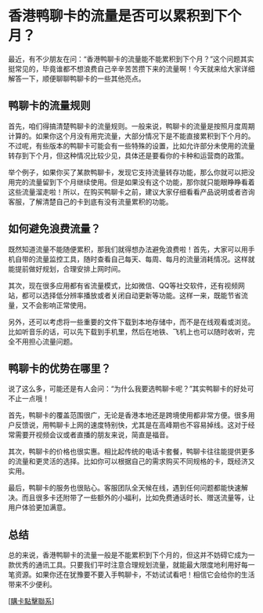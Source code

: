 # 香港鸭聊卡的流量是否可以累积到下个月？

最近，有不少朋友在问：“香港鸭聊卡的流量能不能累积到下个月？”这个问题其实挺常见的，毕竟谁都不想浪费自己辛辛苦苦攒下来的流量啊！今天就来给大家详细解答一下，顺便聊聊鸭聊卡的一些其他亮点。

## 鸭聊卡的流量规则

首先，咱们得搞清楚鸭聊卡的流量规则。一般来说，鸭聊卡的流量是按照月度周期计算的。如果你这个月没有用完流量，大部分情况下是不能直接累积到下个月的。不过呢，有些版本的鸭聊卡可能会有一些特殊的设置，比如允许部分未使用的流量转存到下个月，但这种情况比较少见，具体还是要看你的卡种和运营商的政策。

举个例子，如果你买了某款鸭聊卡，发现它支持流量转存功能，那么你就可以把没用完的流量留到下个月继续使用。但是如果没有这个功能，那你就只能眼睁睁看着这些流量溜走啦！所以，在购买鸭聊卡之前，建议大家仔细看看产品说明或者咨询客服，了解清楚自己的卡到底有没有流量累积的功能。

## 如何避免浪费流量？

既然知道流量不能随便累积，那我们就得想办法避免浪费啦！首先，大家可以用手机自带的流量监控工具，随时查看自己每天、每周、每月的流量消耗情况。这样就能提前做好规划，合理安排上网时间。

其次，现在很多应用都有省流量模式，比如微信、QQ等社交软件，还有视频网站，都可以选择低分辨率播放或者关闭自动更新等功能。这样一来，既能节省流量，又不会影响正常使用。

另外，还可以考虑将一些重要的文件下载到本地存储中，而不是在线观看或浏览。比如听音乐的话，可以先下载到手机里，然后在地铁、飞机上也可以随时收听，完全不用担心流量问题。

## 鸭聊卡的优势在哪里？

说了这么多，可能还是有人会问：“为什么我要选鸭聊卡呢？”其实鸭聊卡的好处可不止一点哦！

首先，鸭聊卡的覆盖范围很广，无论是香港本地还是跨境使用都非常方便。很多用户反馈说，用鸭聊卡上网的速度特别快，尤其是在高峰期也不容易掉线。这对于经常需要开视频会议或者直播的朋友来说，简直是福音。

其次，鸭聊卡的价格也很实惠。相比起传统的电话卡套餐，鸭聊卡往往能提供更多的流量和更灵活的选择。比如你可以根据自己的需求购买不同规格的卡，既经济又实用。

最后，鸭聊卡的服务也很贴心。客服团队全天候在线，遇到任何问题都能快速解决。而且很多卡还附带了一些额外的小福利，比如免费通话时长、赠送流量等，让用户体验更加满意。

## 总结

总的来说，香港鸭聊卡的流量一般是不能累积到下个月的，但这并不妨碍它成为一款优秀的通讯工具。只要我们平时注意合理规划流量，就能最大限度地利用好每一笔资源。如果你还在犹豫要不要入手鸭聊卡，不妨试试看吧！相信它会给你的生活带来不少便利。

[[購卡點擊聯系](https://t.me/s/SXDXQF)]